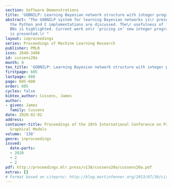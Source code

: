 ```yaml
---
section: Software Demonstrations
title: 'GOBNILP: Learning Bayesian network structure with integer programming'
abstract: "The GOBNILP system for learning Bayesian networks is\r presented. Both
  the Python and C implementations are discussed. The\r usefulness of learning multiple
  BNs is highlighted. Current work on\r ‘pricing in’ new integer programming variables
  is presented.\r "
layout: inproceedings
series: Proceedings of Machine Learning Research
publisher: PMLR
issn: 2640-3498
id: cussens20a
month: 0
tex_title: 'GOBNILP: Learning Bayesian network structure with integer programming'
firstpage: 605
lastpage: 608
page: 605-608
order: 605
cycles: false
bibtex_author: Cussens, James
author:
- given: James
  family: Cussens
date: 2020-02-02
address: 
container-title: Proceedings of the 10th International Conference on Probabilistic
  Graphical Models
volume: '138'
genre: inproceedings
issued:
  date-parts:
  - 2020
  - 2
  - 2
pdf: http://proceedings.mlr.press/v138/cussens20a/cussens20a.pdf
extras: []
# Format based on citeproc: http://blog.martinfenner.org/2013/07/30/citeproc-yaml-for-bibliographies/
---
```

